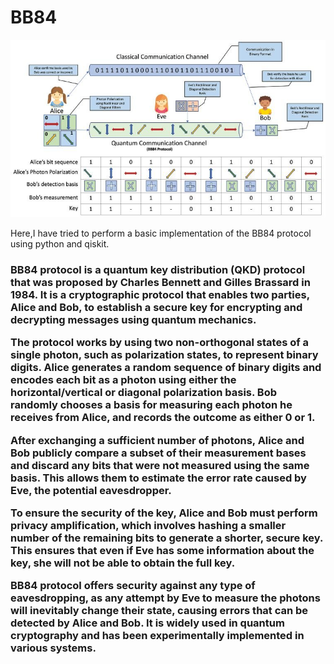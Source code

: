 # BB84
<img src="BB84-quantum-key-distribution.png">

Here,I have tried to perform a basic implementation of the BB84 protocol using python and qiskit.

<h3>BB84 protocol is a quantum key distribution (QKD) protocol that was proposed by Charles Bennett and Gilles Brassard in 1984. It is a cryptographic protocol that enables two parties, Alice and Bob, to establish a secure key for encrypting and decrypting messages using quantum mechanics.

The protocol works by using two non-orthogonal states of a single photon, such as polarization states, to represent binary digits. Alice generates a random sequence of binary digits and encodes each bit as a photon using either the horizontal/vertical or diagonal polarization basis. Bob randomly chooses a basis for measuring each photon he receives from Alice, and records the outcome as either 0 or 1.

After exchanging a sufficient number of photons, Alice and Bob publicly compare a subset of their measurement bases and discard any bits that were not measured using the same basis. This allows them to estimate the error rate caused by Eve, the potential eavesdropper.

To ensure the security of the key, Alice and Bob must perform privacy amplification, which involves hashing a smaller number of the remaining bits to generate a shorter, secure key. This ensures that even if Eve has some information about the key, she will not be able to obtain the full key.

BB84 protocol offers security against any type of eavesdropping, as any attempt by Eve to measure the photons will inevitably change their state, causing errors that can be detected by Alice and Bob. It is widely used in quantum cryptography and has been experimentally implemented in various systems.</h3>
